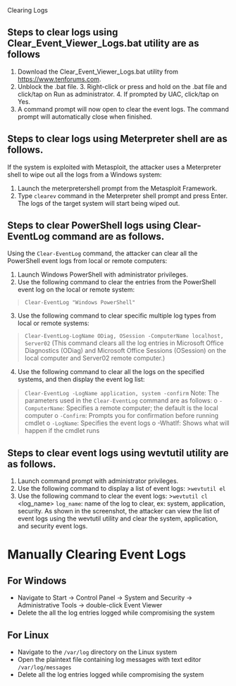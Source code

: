  Clearing Logs

## Steps to clear logs using Clear_Event_Viewer_Logs.bat utility are as follows
1. Download the Clear_Event_Viewer_Logs.bat utility from https://www.tenforums.com.
2. Unblock the .bat file. 3. Right-click or press and hold on the .bat file and click/tap on Run as administrator. 4. If prompted by UAC, click/tap on Yes.
5. A command prompt will now open to clear the event logs. The command prompt will automatically close when finished.

## Steps to clear logs using Meterpreter shell are as follows.
If the system is exploited with Metasploit, the attacker uses a Meterpreter shell to wipe out all the logs from a Windows system: 
1. Launch the meterpretershell prompt from the Metasploit Framework.
2. Type `clearev` command in the Meterpreter shell prompt and press Enter. The logs of the target system will start being wiped out.

## Steps to clear PowerShell logs using Clear-EventLog command are as follows. 
Using the `Clear-EventLog` command, the attacker can clear all the PowerShell event logs from local or remote computers: 
1. Launch Windows PowerShell with administrator privileges. 
2. Use the following command to clear the entries from the PowerShell event log on the local or remote system: 
>`Clear-EventLog "Windows PowerShell"`
3. Use the following command to clear specific multiple log types from local or remote systems: 
> `Clear-EventLog-LogName ODiag, OSession -ComputerName localhost, Server02`
(This command clears all the log entries in Microsoft Office Diagnostics (ODiag) and Microsoft Office Sessions (OSession) on the local computer and Server02 remote computer.)
4. Use the following command to clear all the logs on the specified systems, and then display the event log list: 
>`Clear-EventLog -LogName application, system -confirm`
Note: The parameters used in the `Clear-EventLog` command are as follows: 
o `-ComputerName`: Specifies a remote computer; the default is the local computer 
o `-Confirm`: Prompts you for confirmation before running cmdlet 
o `-LogName`: Specifies the event logs o -WhatIf: Shows what will happen if the cmdlet runs

## Steps to clear event logs using wevtutil utility are as follows. 
1. Launch command prompt with administrator privileges. 
2. Use the following command to display a list of event logs: >`wevtutil el`
3. Use the following command to clear the event logs: >`wevtutil cl` <log_name> 
	`log_name`: name of the log to clear, ex: system, application, security. As shown in the screenshot, the attacker can view the list of event logs using the wevtutil utility and clear the system, application, and security event logs.

# Manually Clearing Event Logs 
## For Windows 
- Navigate to Start -> Control Panel -> System and Security -> Administrative Tools -> double-click Event Viewer
- Delete the all the log entries logged while compromising the system

## For Linux 
- Navigate to the `/var/log` directory on the Linux system 
- Open the plaintext file containing log messages with text editor `/var/log/messages` 
- Delete all the log entries logged while compromising the system